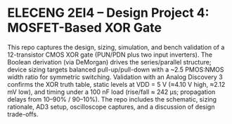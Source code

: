 # ELECENG 2EI4 – Design Project 4: MOSFET-Based XOR Gate
This repo captures the design, sizing, simulation, and bench validation of a 12-transistor CMOS XOR gate (PUN/PDN plus two input inverters). 
The Boolean derivation (via DeMorgan) drives the series/parallel structure; device sizing targets balanced pull-up/pull-down with a ~2.5 PMOS:NMOS width ratio for symmetric switching. 
Validation with an Analog Discovery 3 confirms the XOR truth table, static levels at VDD = 5 V (≈4.10 V high, ≈2.12 mV low), and timing under a 100 nF load (rise/fall ≈ 242 µs; propagation delays from 10–90% / 90–10%). 
The repo includes the schematic, sizing rationale, AD3 setup, oscilloscope captures, and a discussion of design trade-offs.
